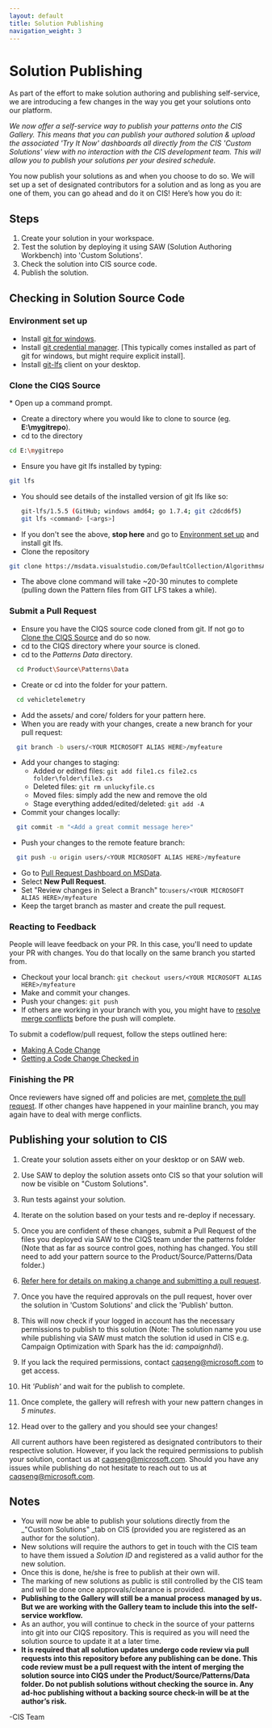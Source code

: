 ```yaml
---
layout: default
title: Solution Publishing
navigation_weight: 3
---
```

# Solution Publishing
As part of the effort to make solution authoring and publishing self-service, we are introducing a few changes in the way you get your solutions onto our platform.

_We now offer a self-service way to publish your patterns onto the CIS Gallery. This means that you can publish your authored solution & upload the associated 'Try It Now' dashboards all directly from the CIS 'Custom Solutions' view with no interaction with the CIS development team. This will allow you to publish your solutions per your desired schedule._

You now publish your solutions as and when you choose to do so. We will set up a set of designated
contributors for a solution and as long as you are one of them, you can go ahead and do it on CIS! Here’s how you do it:

## Steps

1. Create your solution in your workspace. 
2. Test the solution by deploying it using SAW (Solution Authoring Workbench) into 'Custom Solutions'.
3. Check the solution into CIS source code. 
4. Publish the solution.

## Checking in Solution Source Code
### Environment set up
* Install [git for windows](https://git-for-windows.github.io/).
* Install [git credential manager](https://github.com/Microsoft/Git-Credential-Manager-for-Windows). [This typically comes installed as part of git for windows, but might require explicit install].
* Install [git-lfs](https://git-lfs.github.com/) client on your desktop.

### Clone the CIQS Source
* Open up a command prompt.
* Create a directory where you would like to clone to source (eg. **E:\mygitrepo**).
* cd to the directory 
```bash
cd E:\mygitrepo
```
* Ensure you have git lfs installed by typing:
```bash
git lfs
```
* You should see details of the installed version of git lfs like so:
  ```bash
  git-lfs/1.5.5 (GitHub; windows amd64; go 1.7.4; git c2dcd6f5)
  git lfs <command> [<args>]    
  ```
* If you don't see the above, **stop here** and go to [Environment set up](#environment-set-up) and install git lfs.
* Clone the repository
```bash
git clone https://msdata.visualstudio.com/DefaultCollection/AlgorithmsAndDataScience/_git/CIQS
```
* The above clone command will take ~20-30 minutes to complete (pulling down the Pattern files from GIT LFS takes a while).

### Submit a Pull Request
* Ensure you have the CIQS source code cloned from git. If not go to [Clone the CIQS Source](#clone-the-ciqs-source) and do so now.
* cd to the CIQS directory where your source is cloned. 
* cd to the *Patterns Data* directory.
```bash
  cd Product\Source\Patterns\Data 
```
* Create or cd into the folder for your pattern.
```bash
  cd vehicletelemetry
```
* Add the assets/ and core/ folders for your pattern here. 
* When you are ready with your changes, create a new branch for your pull request:
```bash 
  git branch -b users/<YOUR MICROSOFT ALIAS HERE>/myfeature
```
* Add your changes to staging:
  * Added or edited files: ```git add file1.cs file2.cs folder\folder\file3.cs```
  * Deleted files: ```git rm unluckyfile.cs```
  * Moved files: simply add the new and remove the old
  * Stage everything added/edited/deleted: ```git add -A```
* Commit your changes locally:
```bash
  git commit -m "<Add a great commit message here>"
```
* Push your changes to the remote feature branch:
```bash
  git push -u origin users/<YOUR MICROSOFT ALIAS HERE>/myfeature
```
* Go to [Pull Request Dashboard on MSData](https://msdata.visualstudio.com/AlgorithmsAndDataScience/CIQS%20Platform/_git/CIQS/pullrequests).
* Select **New Pull Request**.
* Set "Review changes in Select a Branch" to:```users/<YOUR MICROSOFT ALIAS HERE>/myfeature```
* Keep the target branch as master and create the pull request. 

### Reacting to Feedback
People will leave feedback on your PR. In this case, you'll need to update your PR with changes. You do that locally on the same branch you started from.
* Checkout your local branch: ```git checkout users/<YOUR MICROSOFT ALIAS HERE>/myfeature```
* Make and commit your changes.
* Push your changes: ```git push```
* If others are working in your branch with you, you might have to [resolve merge conflicts](https://www.visualstudio.com/en-us/docs/git/tutorial/merging) before the push will complete.

To submit a codeflow/pull request, follow the steps outlined here: 
- [Making A Code Change](https://www.1eswiki.com/wiki/Making_a_code_change)
- [Getting a Code Change Checked in](https://www.1eswiki.com/wiki/Getting_a_code_change_into_the_product)

### Finishing the PR
Once reviewers have signed off and policies are met, [complete the pull request](https://www.visualstudio.com/en-us/docs/git/pull-requests#complete-the-pull-request). If other changes have happened in your mainline branch, you may again have to deal with merge conflicts.

## Publishing your solution to CIS
1. Create your solution assets either on your desktop or on SAW web. 
2. Use SAW to deploy the solution assets onto CIS so that your solution will now be visible on "Custom Solutions". 
3. Run tests against your solution. 
4. Iterate on the solution based on your tests and re-deploy if necessary. 
5. Once you are confident of these changes, submit a Pull Request of the files you deployed via SAW to the CIQS team under the patterns folder (Note that as far as source control goes, nothing has changed. You still need to add your pattern source to the Product/Source/Patterns/Data folder.)
6. [Refer here for details on making a change and submitting a pull request]().
7. Once you have the required approvals on the pull request, hover over the solution in 'Custom Solutions' and click the 'Publish' button. 

1. This will now check if your logged in account has the necessary permissions to publish to this solution (Note: The solution name you use while publishing via SAW must match the solution id used in CIS e.g. Campaign Optimization with Spark has the id: _campaignhdi_).

1. If you lack the required permissions, contact [caqseng@microsoft.com](mailto:caqseng@microsoft.com) to get access.
1. Hit _'Publish'_ and wait for the publish to complete. 
1. Once complete, the gallery will refresh with your new pattern changes in _5 minutes_. 
2. Head over to the gallery and you should see your changes! 

 All current authors have been registered as designated contributors to their respective solution. However, if you lack the required permissions to publish your solution, contact us at [caqseng@microsoft.com](mailto:caqseng@microsoft.com). Should you have any issues while publishing do not hesitate to reach out to us at [caqseng@microsoft.com](mailto:caqseng@microsoft.com).

## Notes
- You will now be able to publish your solutions directly from the _"Custom Solutions" _tab on CIS (provided you are registered as an author for the solution).
- New solutions will require the authors to get in touch with the CIS team to have them issued a _Solution ID_ and registered as a valid author for the new solution. 
- Once this is done, he/she is free to publish at their own will. 
- The marking of new solutions as public is still controlled by the CIS team and will be done once approvals/clearance is provided.
- **Publishing to the Gallery will still be a manual process managed by us. But we are working with the Gallery team to include this into the self-service workflow.**
- As an author, you will continue to check in the source of your patterns into git into our CIQS repository. This is required as you will need the solution source to update it at a later time. 
- **It is required that all solution updates undergo code review via pull requests into this repository before any publishing can be done. This code review must be a pull request with the intent of merging the solution source into CIQS under the Product/Source/Patterns/Data folder. Do not publish solutions without checking the source in. Any ad-hoc publishing without a backing source check-in will be at the author’s risk.**

-CIS Team 
